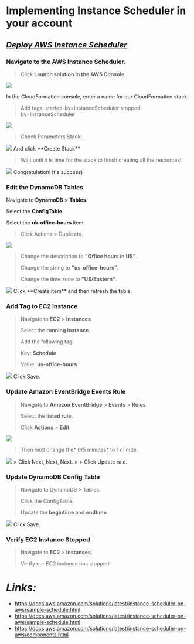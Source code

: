 # Implementing Instance Scheduler in your account


## _[Deploy AWS Instance Scheduler](https://aws.amazon.com/ru/solutions/implementations/instance-scheduler/)_

### Navigate to the AWS Instance Scheduler.
> Click **Launch solution in the AWS Console.**
<img src ='Screenshots/Scheduler_main_page.png'>

In the CloudFormation console, enter a name for our CloudFormation stack.
> Add tags:
started-by=InstanceScheduler
stopped-by=InstanceScheduler
<img src ='Screenshots/Tags.png'>

> Check Parameters Stack:
<img src ='Screenshots/Stack_parameters.png'>
And click **Create Stack**

> Wait until it is time for the stack to finish creating all the resources!
<img src ='Screenshots/Stack_completed.png'>
Congratulation!
It's success)

### Edit the DynamoDB Tables

Navigate to **DynamoDB** > **Tables**.

Select the **ConfigTable**. 

Select the **uk-office-hours** item.
> Click Actions > Duplicate.
<img src ='Screenshots/DynamoDB_create_office_hours.png'>

> Change the description to **"Office hours in US"**.
> 
> Change the string to **"us-office-hours"**.
> 
> Change the time zone to **"US/Eastern"**.
<img src ='Screenshots/Config_office_hours.png'>
Click **Create item** and then refresh the table.


### Add Tag to EC2 Instance

> Navigate to **EC2** > **Instances**.
> 
> Select the **running instance**.
> 
> Add the following tag:
> 
> Key: **Schedule**
> 
> Value: **us-office-hours**
<img src ='Screenshots/Add_instance_tag.png'>
Click Save.

### Update Amazon EventBridge Events Rule

> Navigate to **Amazon EventBridge** > **Events** > **Rules**.
> 
> Select the **listed rule**.
> 
> Click **Actions** > **Edit**.
<img src ='Screenshots/Change_CloudWatch_rule.png'>

> Then next change the* 0/5 minutes* to 1 minute.
<img src ='Screenshots/Correct_CloudWatch_rule.png'>
> Click Next, Next, Next.
> 
> Click Update rule.

### Update DynamoDB Config Table

> Navigate to DynamoDB > Tables.
> 
> Click the ConfigTable.
> 
> Update the **begintime** and **endtime**
<img src ='Screenshots/Config_period.png'>
Click Save.

### Verify EC2 Instance Stopped
> Navigate to **EC2** > **Instances**.
> 
> Verify our EC2 instance has stopped.


# _Links:_
- https://docs.aws.amazon.com/solutions/latest/instance-scheduler-on-aws/sample-schedule.html
- https://docs.aws.amazon.com/solutions/latest/instance-scheduler-on-aws/sample-schedule.html
- https://docs.aws.amazon.com/solutions/latest/instance-scheduler-on-aws/components.html